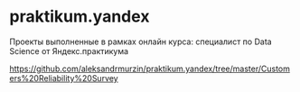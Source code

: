 # praktikum.yandex
Проекты выполненные в рамках онлайн курса: специалист по Data Science от Яндекс.практикума

https://github.com/aleksandrmurzin/praktikum.yandex/tree/master/Customers%20Reliability%20Survey
